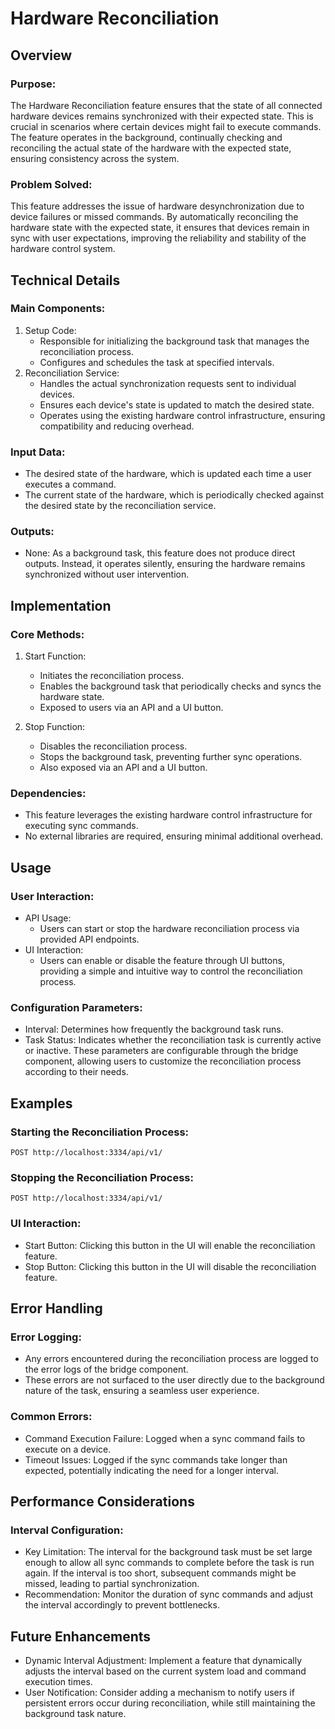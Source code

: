 # Hardware Reconciliation

## Overview

### Purpose:

The Hardware Reconciliation feature ensures that the state of all connected
hardware devices remains synchronized with their expected state. This is crucial
in scenarios where certain devices might fail to execute commands. The feature
operates in the background, continually checking and reconciling the actual
state of the hardware with the expected state, ensuring consistency across the
system.

### Problem Solved:

This feature addresses the issue of hardware desynchronization due to device
failures or missed commands. By automatically reconciling the hardware state
with the expected state, it ensures that devices remain in sync with user
expectations, improving the reliability and stability of the hardware control
system.

## Technical Details

### Main Components:

1. Setup Code:
    - Responsible for initializing the background task that manages the
      reconciliation process.
    - Configures and schedules the task at specified intervals.
2. Reconciliation Service:
    - Handles the actual synchronization requests sent to individual devices.
    - Ensures each device's state is updated to match the desired state.
    - Operates using the existing hardware control infrastructure, ensuring
      compatibility and reducing overhead.

### Input Data:

- The desired state of the hardware, which is updated each time a user executes
  a command.
- The current state of the hardware, which is periodically checked against the
  desired state by the reconciliation service.

### Outputs:

- None: As a background task, this feature does not produce direct outputs.
  Instead, it operates silently, ensuring the hardware remains synchronized
  without user intervention.

## Implementation

### Core Methods:

1. Start Function:

    - Initiates the reconciliation process.
    - Enables the background task that periodically checks and syncs the
      hardware state.
    - Exposed to users via an API and a UI button.

2. Stop Function:

    - Disables the reconciliation process.
    - Stops the background task, preventing further sync operations.
    - Also exposed via an API and a UI button.

### Dependencies:

- This feature leverages the existing hardware control infrastructure for
  executing sync commands.
- No external libraries are required, ensuring minimal additional overhead.

## Usage

### User Interaction:

- API Usage:
    - Users can start or stop the hardware reconciliation process via provided
      API endpoints.
- UI Interaction:
    - Users can enable or disable the feature through UI buttons, providing a
      simple and intuitive way to control the reconciliation process.

### Configuration Parameters:

- Interval: Determines how frequently the background task runs.
- Task Status: Indicates whether the reconciliation task is currently active or
  inactive.
  These parameters are configurable through the bridge component, allowing users
  to customize the reconciliation process according to their needs.

## Examples

### Starting the Reconciliation Process:

```http request
POST http://localhost:3334/api/v1/
```

### Stopping the Reconciliation Process:

```http request
POST http://localhost:3334/api/v1/
```

### UI Interaction:

- Start Button: Clicking this button in the UI will enable the reconciliation
  feature.
- Stop Button: Clicking this button in the UI will disable the reconciliation
  feature.

## Error Handling

### Error Logging:

- Any errors encountered during the reconciliation process are logged to the
  error logs of the bridge component.
- These errors are not surfaced to the user directly due to the background
  nature of the task, ensuring a seamless user experience.

### Common Errors:

- Command Execution Failure: Logged when a sync command fails to execute on a
  device.
- Timeout Issues: Logged if the sync commands take longer than expected,
  potentially indicating the need for a longer interval.

## Performance Considerations

### Interval Configuration:

- Key Limitation: The interval for the background task must be set large enough
  to allow all sync commands to complete before the task is run again. If the
  interval is too short, subsequent commands might be missed, leading to partial
  synchronization.
- Recommendation: Monitor the duration of sync commands and adjust the interval
  accordingly to prevent bottlenecks.

## Future Enhancements

- Dynamic Interval Adjustment: Implement a feature that dynamically adjusts the
  interval based on the current system load and command execution times.
- User Notification: Consider adding a mechanism to notify users if persistent
  errors occur during reconciliation, while still maintaining the background
  task nature.